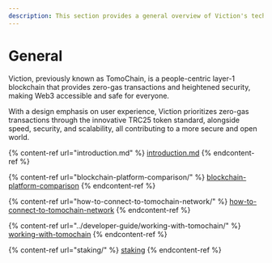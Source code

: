 ```yaml
---
description: This section provides a general overview of Viction's technology and products.
---
```


# General

Viction, previously known as TomoChain, is a people-centric layer-1 blockchain that provides zero-gas transactions and heightened security, making Web3 accessible and safe for everyone.&#x20;

With a design emphasis on user experience, Viction prioritizes zero-gas transactions through the innovative TRC25 token standard, alongside speed, security, and scalability, all contributing to a more secure and open world.

{% content-ref url="introduction.md" %}
[introduction.md](introduction.md)
{% endcontent-ref %}

{% content-ref url="blockchain-platform-comparison/" %}
[blockchain-platform-comparison](blockchain-platform-comparison/)
{% endcontent-ref %}

{% content-ref url="how-to-connect-to-tomochain-network/" %}
[how-to-connect-to-tomochain-network](how-to-connect-to-tomochain-network/)
{% endcontent-ref %}

{% content-ref url="../developer-guide/working-with-tomochain/" %}
[working-with-tomochain](../developer-guide/working-with-tomochain/)
{% endcontent-ref %}

{% content-ref url="staking/" %}
[staking](staking/)
{% endcontent-ref %}

